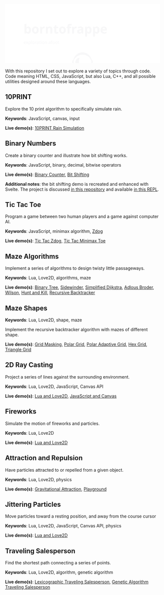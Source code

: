 ![github.com/borntofrappe/code](https://github.com/borntofrappe/code/blob/master/banner.svg)

With this repository I set out to explore a variety of topics through code. Code meaning HTML, CSS, JavaScript, but also Lua, C++, and all possible utilities designed around these languages.

## 10PRINT

Explore the 10 print algorithm to specifically simulate rain.

**Keywords**: JavaScript, canvas, input

**Live demo(s)**: [10PRINT Rain Simulation](https://codepen.io/borntofrappe/pen/OJXNgeg)

## Binary Numbers

Create a binary counter and illustrate how bit shifting works.

**Keywords**: JavaScript, binary, decimal, bitwise operators

**Live demo(s)**: [Binary Counter](https://codepen.io/borntofrappe/pen/jOrvzKx), [Bit Shifting](https://codepen.io/borntofrappe/pen/GRqXxBW)

**Additional notes**: the bit shifting demo is recreated and enhanced with Svelte. The project is discussed [in this repository](https://github.com/borntofrappe/svelte-tutorial/tree/master/Bit%20Shifting) and available [in this REPL](https://svelte.dev/repl/a3bd24b328ce4f318b7b045381faf6a4).

## Tic Tac Toe

Program a game between two human players and a game against computer AI.

**Keywords**: JavaScript, minimax algorithm, [Zdog](https://zzz.dog/)

**Live demo(s)**: [Tic Tac Zdog](https://codepen.io/borntofrappe/pen/wvWEmOy), [Tic Tac Minimax Toe](https://codepen.io/borntofrappe/pen/RwRYMOp)

## Maze Algorithms

Implement a series of algorithms to design twisty little passageways.

**Keywords**: Lua, Love2D, algorithms, maze

**Live demo(s)**: [Binary Tree](https://repl.it/@borntofrappe/maze-binary-tree), [Sidewinder](https://repl.it/@borntofrappe/maze-sidewinder), [Simplified Dijkstra](https://repl.it/@borntofrappe/maze-simplified-dijkstra), [Adlous Broder](https://repl.it/@borntofrappe/maze-aldous-broder), [Wilson](https://repl.it/@borntofrappe/maze-wilson), [Hunt and Kill](https://repl.it/@borntofrappe/maze-hunt-and-kill), [Recursive Backtracker](https://repl.it/@borntofrappe/maze-recursive-backtracker)

## Maze Shapes

**Keywords**: Lua, Love2D, shape, maze

Implement the recursive backtracker algorithm with mazes of different shape.

**Live demo(s)**: [Grid Masking](https://repl.it/@borntofrappe/maze-grid-masking), [Polar Grid](https://repl.it/@borntofrappe/maze-polar-grid), [Polar Adaptive Grid](https://repl.it/@borntofrappe/maze-polar-adaptive-grid), [Hex Grid](https://repl.it/@borntofrappe/maze-hex-grid), [Triangle Grid](https://repl.it/@borntofrappe/maze-triangle-grid)

## 2D Ray Casting

Project a series of lines against the surrounding environment.

**Keywords**: Lua, Love2D, JavaScript, Canvas API

**Live demo(s)**: [Lua and Love2D](https://repl.it/@borntofrappe/2D-Ray-Casting), [JavaScript and Canvas](https://codepen.io/borntofrappe/pen/rNMpPNj)

## Fireworks

Simulate the motion of fireworks and particles.

**Keywords**: Lua, Love2D

**Live demo(s)**: [Lua and Love2D](https://repl.it/@borntofrappe/Fireworks)

## Attraction and Repulsion

Have particles attracted to or repelled from a given object.

**Keywords**: Lua, Love2D, physics

**Live demo(s)**: [Gravitational Attraction](https://repl.it/@borntofrappe/Gravitational-Attraction), [Playground](https://repl.it/@borntofrappe/Gravitational-Playground)

## Jittering Particles

Move particles toward a resting position, and away from the course cursor

**Keywords**: Lua, Love2D, JavaScript, Canvas API, physics

**Live demo(s)**: [Lua and Love2D](https://repl.it/@borntofrappe/Jittering-Particles)

## Traveling Salesperson

Find the shortest path connecting a series of points.

**Keywords**: Lua, Love2D, algorithm, genetic algorithm

**Live demo(s)**: [Lexicographic Traveling Salesperson](https://repl.it/@borntofrappe/Lexicographic-Traveling-Salesperson#main.lua), [Genetic Algorithm Traveling Salesperson](https://repl.it/@borntofrappe/Genetic-Algorithm-Traveling-Salesperson#main.lua)
